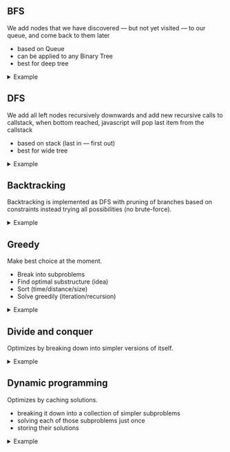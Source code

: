 ## BFS

We add nodes that we have discovered — but not yet visited — to our queue, and come back to them later

- based on Queue
- can be applied to any Binary Tree
- best for deep tree

<details>
<summary>Example</summary>

![](assets/bfs.gif)

#### Binary search tree

```js
function bfs(root) {
    // init
    const queue = [];
    const visited = [];

    // add root
    queue.push(root);

    // as long as we have queue
    while (queue.length) {

        // deque
        const node = queue.shift();

        // add to visited
        visited.push(node.value);

        // enque children
        if (node.left) queue.push(node.left);
        if (node.right) queue.push(node.right);

    }

    return visited;
}
```

Level by level:
    
```js    
function bfsLevelByLevel(root) {

    // init
    const queue = [];
    const levels = [];

    // add root
    queue.push(root);

    // as long as we have queue
    while (queue.length) {

        // current level
        const level = [];

        // keep original length
        const queueLength = queue.length
    
        //////////////// LEVEL ////////////////

        for (let i = 0; i < queueLength; i++) {

            // deque
            const node = queue.shift();

            // enque children
            if (node.left) queue.push(node.left);
            if (node.right) queue.push(node.right);

            // add to level
            level.push(node.value);

        }

        //////////// END OF LEVEL ////////////

        // add to levels
        levels.push(level);

    }

    return levels;
}    
```
                                        
#### Graph

![](assets/20200510103948bfs.png)

```js
function bfs(start) {
  const result = [];
  const visited = {};
  const queue = [start];
  // queue = ["A"]
  let currVertex;

  visited[start] = true;
  // visited = { "A": true }

  while (queue.length) {
    currVertex = queue.shift();
    // queue = []
    // currVertex = "A"
    result.push(currVertex);
    // result = ["A"]

    this.adjList[currVertex].forEach((neighbor) => {
      // neighbor = "B"
      // neighbor = "C"
      if (!visited[neighbor]) {
        visited[neighbor] = true;
        // visited = { "A": true, "B": true, "C": true }
        queue.push(neighbor);
        // queue = ["B", "C"]
      }
    });
  }

  return result;
}
```

</details>

## DFS

We add all left nodes recursively downwards and add new recursive calls to callstack, when bottom reached, javascript will pop last item from the callstack

- based on stack (last in — first out)
- best for wide tree

<details>
<summary>Example</summary>

![](assets/preorder.gif)

#### Binary search tree

```js 
function traverseInOrder(tree) {
  const result = [];

  function dfs(node) {
    if (node) {
      if (node.left) dfs(node.left);
      result.push(node.value);
      if (node.right) dfs(node.right);
    }
  }

  dfs(tree.root);

  return result;
}
```

#### Graph

![](assets/20200510103948dfs.png)

```js
function dfs(start) {
  const result = [];

  const visited = {};
  const adjList = this.adjList;
  /*
   *     adjList: {
   *       A: ["B", "C"],
   *       B: ["A", "D"],
   *       C: ["A", "E"],
   *       D: ["B", "E", "F"],
   *       E: ["C", "D", "F"],
   *       F: ["D", "E"],
   *     }
   */

  function traverse(vertex) {
    // vertex = "A"
    // vertex = "B"
    // vertex = "D"
    // vertex = "E"
    // vertex = "C"
    if (!vertex) return null;

    visited[vertex] = true;
    // visited = { "A": true }
    // visited = { "A": true, "B": true }
    // visited = { "A": true, "B": true, "D": true }
    // visited = { "A": true, "B": true, "D": true, "E": true }
    // visited = { "A": true, "B": true, "D": true, "E": true, "C": true }
    // visited = { "A": true, "B": true, "D": true, "E": true, "C": true, "F": true }

    result.push(vertex);
    // result = ["A"]
    // result = ["A", "B"]
    // result = ["A", "B", "D"]
    // result = ["A", "B", "D", "E"]
    // result = ["A", "B", "D", "E", "C"]
    // result = ["A", "B", "D", "E", "C", "F"]

    adjList[vertex].forEach((neighbor) => {
      if (!visited[neighbor]) {
        return traverse(neighbor);
        // traverse("B")
        // traverse("D")
        // traverse("E")
        // traverse("C")
      }
    });
  }

  traverse(start);
  // traverse("A")

  return result;
}
```

</details>

## Backtracking

Backtracking is implemented as DFS with pruning of branches based on constraints instead trying all possibilities (no brute-force).

<details>
<summary>Example</summary>

![](assets/backtracking.jpg)

```js
function restoreIpAddresses(originalString) {
  // originalString = 25525511135
  const result = [];
  backtrack(0, []);
  return result;

  function backtrack(start, tempArr) {
    // push results - called 2 times
    if (tempArr.length === 4 && start === originalString.length) {
      result.push(tempArr.join("."));
      return;
    }

    // 4th level reached, don't go deeper
    if (tempArr.length === 4) {
      return;
    }

    // try 1-char, 2-char, 3-char long combinations
    for (let i = 1; i < 4; i++) {
      const segment = originalString.substring(start, start + i);

      if (segment.length > 1 && segment[0] === "0") {
        continue;
      }

      if (parseInt(segment) < 256 && parseInt(segment) >= 0) {
        // add another combination in current segment
        tempArr.push(segment);
        // try the whole IP address e.g.:
        // ["2", "5", "5", "2"]
        // ["2", "5", "5", "25"]
        // ["2", "5", "5", "255"]
        backtrack(start + i, tempArr);
        // remove sibling
        // ["2", "5", "5"]
        // ["2", "5", "5"]
        // ["2", "5", "5"]
        tempArr.pop();
      }
    }
  }
}

restoreIpAddresses("25525511135");
```

Simpler tree:

![](assets/20200528134155.png)

</details>

## Greedy

Make best choice at the moment.

- Break into subproblems
- Find optimal substructure (idea)
- Sort (time/distance/size)
- Solve greedily (iteration/recursion)

<details>
<summary>Example</summary>

- Break into subproblems ➡️ selection of events (select / remove)
- Find optimal substructure (idea) ➡️ every interval must finish as soon as possible to include more events
- Sort (time/distance/size) ➡️ sort by end time
- Solve greedily (iteration/recursion) ➡️ iterate

![](assets/20200525140231.png)

```js
function countOverlapIntervals(intervals) {
  if (intervals.length == 0) return 0;

  intervals.sort((a, b) => a[1] - b[1]);

  let overlapIntervals = 0;
  let lastEventEnd = intervals[0][1];

  for (let i = 1; i < intervals.length; i++) {
    const [currentEventStart, currentEventEnd] = intervals[i];

    if (currentEventStart < lastEventEnd) {
      // overlap, choose the one that finish first (remove biggest blocker)
      lastEventEnd = Math.min(currentEventEnd, lastEventEnd);
      overlapIntervals++;
    } else {
      // no overlap, update current event end
      lastEventEnd = currentEventEnd;
    }
  }

  return overlapIntervals;
}

countOverlapIntervals([
  [1, 2],
  [2, 3],
  [1, 4],
  [4, 5],
]);
```

</details>

## Divide and conquer

Optimizes by breaking down into simpler versions of itself.

<details>
<summary>Example</summary>

```js
function conquer(left, right) {
  let prefix = "";
  let index = 0;

  while (
    left[index] === right[index] &&
    index < left.length &&
    index < right.length
  ) {
    prefix = prefix + left[index];
    index++;
  }

  return prefix;
}

function longestCommonPrefix(items) {
  // base case
  if (items.length === 1) return items[0];

  // find center
  const center = Math.floor(items.length / 2);

  // divide
  const left = longestCommonPrefix(items.slice(0, center));
  const right = longestCommonPrefix(items.slice(center, items.length));

  // conquer
  const winner = conquer(left, right)
  return winner;
}
```

</details>

## Dynamic programming

Optimizes by caching solutions.

- breaking it down into a collection of simpler subproblems
- solving each of those subproblems just once
- storing their solutions

<details>
<summary>Example</summary>

```js
/*
  Normal
*/
function fib(n) {
  if (n <= 2) return 1;
  return fib(n - 1) + fib(n - 2);
}
```

```js
/*
 *  Memoized
 */
function fib(n, memo = []) {
  if (memo[n] !== undefined) return memo[n];
  if (n <= 2) return 1;
  var res = fib(n - 1, memo) + fib(n - 2, memo);
  memo[n] = res;
  return res;
}
```

```js
/*
 *  Tabulated
 */
function fib(n) {
  if (n <= 2) return 1;
  var fibNums = [0, 1, 1];
  for (var i = 3; i <= n; i++) {
    fibNums[i] = fibNums[i - 1] + fibNums[i - 2];
  }
  return fibNums[n];
}
```

</details>

